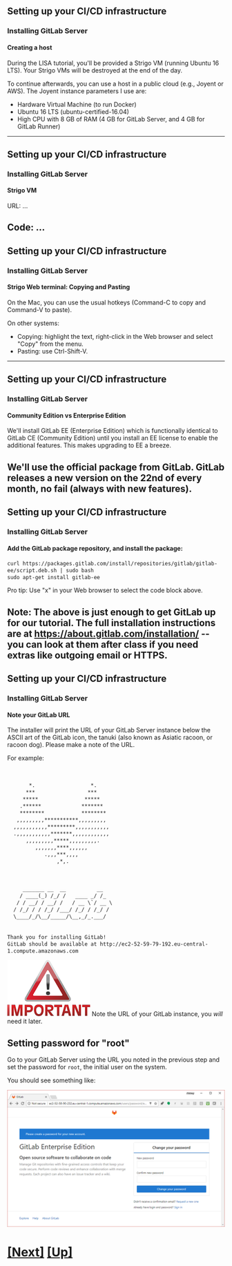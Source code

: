 ## Setting up your CI/CD infrastructure

### Installing GitLab Server

#### Creating a host

During the LISA tutorial, you'll be provided a Strigo VM (running Ubuntu
16 LTS). Your Strigo VMs will be destroyed at the end of the day.

To continue afterwards, you can use a host in a public cloud (e.g.,
Joyent or AWS). The Joyent instance parameters I use are:

- Hardware Virtual Machine (to run Docker)
- Ubuntu 16 LTS (ubuntu-certified-16.04)
- High CPU with 8 GB of RAM (4 GB for GitLab Server, and 4 GB for GitLab Runner)

---
## Setting up your CI/CD infrastructure

### Installing GitLab Server

#### Strigo VM

URL:  ...
 
Code:  ...
---
## Setting up your CI/CD infrastructure

### Installing GitLab Server

#### Strigo Web terminal: Copying and Pasting

On the Mac, you can use the usual hotkeys (Command-C to copy and Command-V to paste).

On other systems:
- Copying: highlight the text, right-click in the Web browser and select "Copy" from the menu.
- Pasting: use Ctrl-Shift-V.

---
## Setting up your CI/CD infrastructure

### Installing GitLab Server

#### Community Edition vs Enterprise Edition

We'll install GitLab EE (Enterprise Edition) which is functionally
identical to GitLab CE (Community Edition) until you install an
EE license to enable the additional features. This makes upgrading
to EE a breeze.

We'll use the official package from GitLab.  GitLab releases a
new version on the 22nd of every month, no fail (always with
new features).
---
## Setting up your CI/CD infrastructure

### Installing GitLab Server

#### Add the GitLab package repository, and install the package:

```console
curl https://packages.gitlab.com/install/repositories/gitlab/gitlab-ee/script.deb.sh | sudo bash
sudo apt-get install gitlab-ee 
```

Pro tip: Use "x" in your Web browser to select the code block above.

Note: The above is just enough to
get GitLab up for our tutorial. The full installation instructions are at
https://about.gitlab.com/installation/ -- you can look at them after class
if you need extras like outgoing email or HTTPS.
---
## Setting up your CI/CD infrastructure
### Installing GitLab Server
#### Note your GitLab URL

The installer will print the URL of your GitLab Server instance below the
ASCII art of the GitLab icon, the tanuki (also known as Asiatic racoon,
or racoon dog).  Please make a note of the URL.

For example:

```text

                                                                                                                                                                                                                                                                                                                                                 
       *.                  *.                                                                                                                                                                                                                                                                                                                    
      ***                 ***                                                                                                                                                                                                                                                                                                                    
     *****               *****                                                                                                                                                                                                                                                                                                                   
    .******             *******                                                                                                                                                                                                                                                                                                                  
    ********            ********                                                                                                                                                                                                                                                                                                                 
   ,,,,,,,,,***********,,,,,,,,,                                                                                                                                                                                                                                                                                                                 
  ,,,,,,,,,,,*********,,,,,,,,,,,                                                                                                                                                                                                                                                                                                                
  .,,,,,,,,,,,*******,,,,,,,,,,,,                                                                                                                                                                                                                                                                                                                
      ,,,,,,,,,*****,,,,,,,,,.                                                                                                                                                                                                                                                                                                                   
         ,,,,,,,****,,,,,,                                                                                                                                                                                                                                                                                                                       
            .,,,***,,,,                                                                                                                                                                                                                                                                                                                          
                ,*,.                                                                                                                                                                                                                                                                                                                             
                                                                                                                                                                                                                                                                                                                                                 
                                                                                                                                                                                                                                                                                                                                                 
                                                                                                                                                                                                                                                                                                                                                 
     _______ __  __          __                                                                                                                                                                                                                                                                                                                  
    / ____(_) /_/ /   ____ _/ /_                                                                                                                                                                                                                                                                                                                 
   / / __/ / __/ /   / __ \`/ __ \                                                                                                                                                                                                                                                                                                               
  / /_/ / / /_/ /___/ /_/ / /_/ /                                                                                                                                                                                                                                                                                                                
  \____/_/\__/_____/\__,_/_.___/                                                                                                                                                                                                                                                                                                                 
                                                                                                                                                                                                                                                                                                                                                 
                                                                                                                                                                                                                                                                                                                                                 
Thank you for installing GitLab!                                                                                                                                                                                                                                                                                                                 
GitLab should be available at http://ec2-52-59-79-192.eu-central-1.compute.amazonaws.com                     

```

![important](img/important-one-tenth.png)
Note the URL of your GitLab instance, you *will* need it later.

## Setting password for "root"

Go to your GitLab Server using the URL you noted in the previous step and set the password for `root`, the initial user on the system.

You should see something like:

![login](img/login.png)

# [[Next]](01_12-setting-up-a-project.md) [[Up]](README.md)
